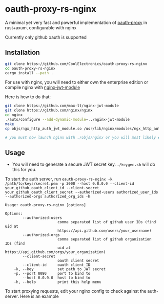 # oauth-proxy-rs-nginx

A minimal yet very fast and powerful implementation of [oauth-proxy](https://github.com/oauth2-proxy/oauth2-proxy) in rust+axum, configurable with nginx

Currently only github oauth is supported

## Installation

```sh
git clone https://github.com/CoolElectronics/oauth-proxy-rs-nginx
cd oauth-proxy-rs-nginx
cargo install --path .
```

For use with nginx, you will need to either own the enterprise edition or compile nginx with [nginx-jwt-module](https://github.com/max-lt/nginx-jwt-module)

Here is how to do that:

```sh
git clone https://github.com/max-lt/nginx-jwt-module
git clone https://github.com/nginx/nginx
cd nginx
./auto/configure --add-dynamic-module=../nginx-jwt-module
make
cp objs/ngx_http_auth_jwt_module.so /usr/lib/nginx/modules/ngx_http_auth_jwt_module.so

# you must now launch nginx with ./objs/nginx or you will most likely encounter symbol lookup errors
```

## Usage

- You will need to generate a secure JWT secret key. `./keygen.sh` will do this for you.

To start the auth server, run `oauth-proxy-rs-nginx -k /path/to/keys/secret.pem -p 3000 --host 0.0.0.0 --client-id your_github_oauth_client_id --client-secret your_github_oauth_client_secret --authorized-users authorized_user_ids --authorized-orgs authorized_org_ids -h`

```
Usage: oauth-proxy-rs-nginx [options]

Options:
        --authorized-users
                        comma separated list of github user IDs (find uid at
                        https://api.github.com/users/your_username)
        --authorized-orgs
                        comma separated list of github organization IDs (find
                        uid at https://api.github.com/orgs/your_organization)
        --client-secret
                        oauth client secret
        --client-id     oauth client ID
    -k, --key           set path to JWT secret
    -p, --port 8080     port to bind to
        --host 0.0.0.0  host to bind to
    -h, --help          print this help menu
```

To start proxying requests, edit your nginx config to check against the auth-server. Here is an example
